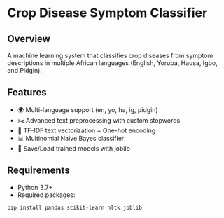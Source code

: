 # Crop Disease Symptom Classifier

## Overview
A machine learning system that classifies crop diseases from symptom descriptions in multiple African languages (English, Yoruba, Hausa, Igbo, and Pidgin).

## Features
- 🌍 Multi-language support (en, yo, ha, ig, pidgin)
- ✂️ Advanced text preprocessing with custom stopwords
- 🔢 TF-IDF text vectorization + One-hot encoding
- 📊 Multinomial Naive Bayes classifier
- 💾 Save/Load trained models with joblib

## Requirements
- Python 3.7+
- Required packages:
```bash
pip install pandas scikit-learn nltk joblib